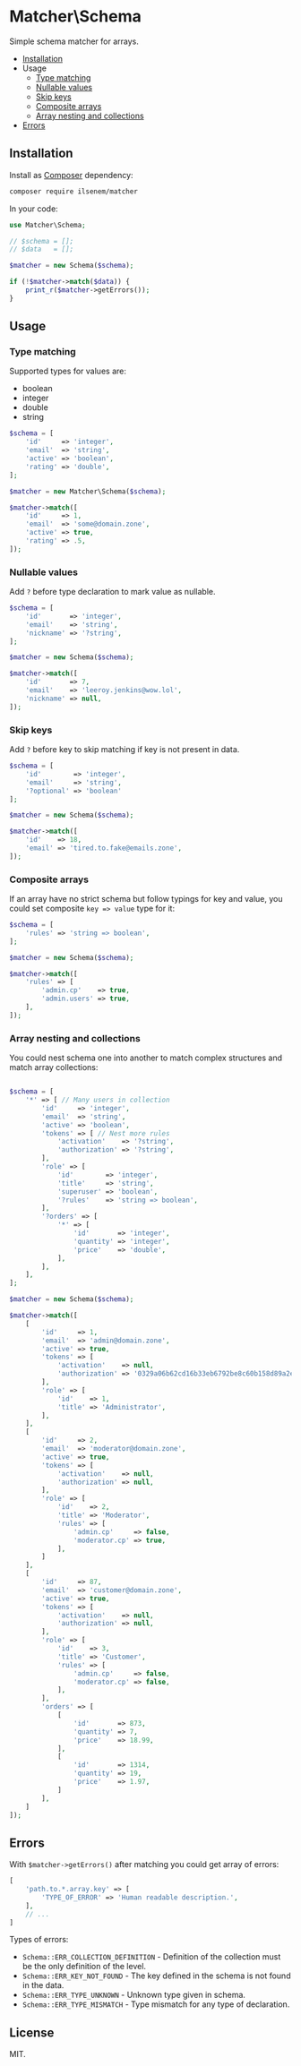 # Matcher\Schema

Simple schema matcher for arrays.

* [Installation](#installation)
* Usage
    * [Type matching](#type-matching)
    * [Nullable values](#type-matching)
    * [Skip keys](#skip-keys)
    * [Composite arrays](#composite-arrays)
    * [Array nesting and collections](#array-nesting-and-collections)
* [Errors](#errors)

## Installation

Install as [Composer](http://getcomposer.org) dependency:

```bash
composer require ilsenem/matcher
```

In your code:

```php
use Matcher\Schema;

// $schema = [];
// $data   = [];

$matcher = new Schema($schema);

if (!$matcher->match($data)) {
    print_r($matcher->getErrors());
}
```

## Usage

### Type matching

Supported types for values are:

* boolean
* integer
* double
* string

```php
$schema = [
    'id'     => 'integer',
    'email'  => 'string',
    'active' => 'boolean',
    'rating' => 'double',
];

$matcher = new Matcher\Schema($schema);

$matcher->match([
    'id'     => 1,
    'email'  => 'some@domain.zone',
    'active' => true,
    'rating' => .5,
]);
```

### Nullable values

Add `?` before type declaration to mark value as nullable.

```php
$schema = [
    'id'       => 'integer',
    'email'    => 'string',
    'nickname' => '?string',
];

$matcher = new Schema($schema);

$matcher->match([
    'id'       => 7,
    'email'    => 'leeroy.jenkins@wow.lol',
    'nickname' => null,
]);
```

### Skip keys

Add `?` before key to skip matching if key is not present in data.

```php
$schema = [
    'id'        => 'integer',
    'email'     => 'string',
    '?optional' => 'boolean'
];

$matcher = new Schema($schema);

$matcher->match([
    'id'    => 18,
    'email' => 'tired.to.fake@emails.zone',
]);
```

### Composite arrays

If an array have no strict schema but follow typings for key and value, you could
set composite `key => value` type for it:

```php
$schema = [
    'rules' => 'string => boolean',
];

$matcher = new Schema($schema);

$matcher->match([
    'rules' => [
        'admin.cp'    => true,
        'admin.users' => true,
    ],
]);
```

### Array nesting and collections

You could nest schema one into another to match complex structures and match array
collections:

```php

$schema = [
    '*' => [ // Many users in collection
        'id'     => 'integer',
        'email'  => 'string',
        'active' => 'boolean',
        'tokens' => [ // Nest more rules
            'activation'    => '?string',
            'authorization' => '?string',
        ],
        'role' => [
            'id'        => 'integer',
            'title'     => 'string',
            'superuser' => 'boolean',
            '?rules'    => 'string => boolean',
        ],
        '?orders' => [
            '*' => [
                'id'       => 'integer',
                'quantity' => 'integer',
                'price'    => 'double',
            ],
        ],
    ],
];

$matcher = new Schema($schema);

$matcher->match([
    [
        'id'     => 1,
        'email'  => 'admin@domain.zone',
        'active' => true,
        'tokens' => [
            'activation'    => null,
            'authorization' => '0329a06b62cd16b33eb6792be8c60b158d89a2ee3a876fce9a881ebb488c0914',
        ],
        'role' => [
            'id'    => 1,
            'title' => 'Administrator',
        ],
    ],
    [
        'id'     => 2,
        'email'  => 'moderator@domain.zone',
        'active' => true,
        'tokens' => [
            'activation'    => null,
            'authorization' => null,
        ],
        'role' => [
            'id'    => 2,
            'title' => 'Moderator',
            'rules' => [
                'admin.cp'     => false,
                'moderator.cp' => true,
            ],
        ]
    ],
    [
        'id'     => 87,
        'email'  => 'customer@domain.zone',
        'active' => true,
        'tokens' => [
            'activation'    => null,
            'authorization' => null,
        ],
        'role' => [
            'id'    => 3,
            'title' => 'Customer',
            'rules' => [
                'admin.cp'     => false,
                'moderator.cp' => false,
            ],
        ],
        'orders' => [
            [
                'id'       => 873,
                'quantity' => 7,
                'price'    => 18.99,
            ],
            [
                'id'       => 1314,
                'quantity' => 19,
                'price'    => 1.97,
            ]
        ],
    ]
]);
```

## Errors

With `$matcher->getErrors()` after matching you could get array of errors:

```php
[
    'path.to.*.array.key' => [
        'TYPE_OF_ERROR' => 'Human readable description.',
    ],
    // ...
]
```

Types of errors:

* `Schema::ERR_COLLECTION_DEFINITION` - Definition of the collection must be the only definition of the level.
* `Schema::ERR_KEY_NOT_FOUND` - The key defined in the schema is not found in the data.
* `Schema::ERR_TYPE_UNKNOWN` - Unknown type given in schema.
* `Schema::ERR_TYPE_MISMATCH` - Type mismatch for any type of declaration.

## License

MIT.
